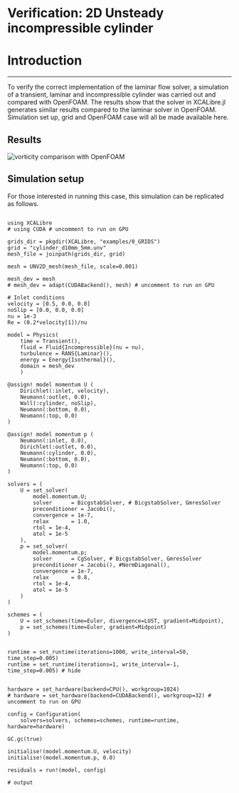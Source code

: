 # Verification: 2D Unsteady incompressible cylinder

# Introduction
---

To verify the correct implementation of the laminar flow solver, a simulation of a transient, laminar and incompressible cylinder was carried out and compared with OpenFOAM. The results show that the solver in XCALibre.jl generates similar results compared to the laminar solver in OpenFOAM. Simulation set up, grid and OpenFOAM case will all be made available here.

## Results

![vorticity comparison with OpenFOAM](figures/02/cylinder_re100_comparison.gif)

## Simulation setup

For those interested in running this case, this simulation can be replicated as follows.

```jldoctest;  filter = r".*"s => s"", output = false

using XCALibre
# using CUDA # uncomment to run on GPU

grids_dir = pkgdir(XCALibre, "examples/0_GRIDS")
grid = "cylinder_d10mm_5mm.unv"
mesh_file = joinpath(grids_dir, grid)

mesh = UNV2D_mesh(mesh_file, scale=0.001)

mesh_dev = mesh
# mesh_dev = adapt(CUDABackend(), mesh) # uncomment to run on GPU

# Inlet conditions
velocity = [0.5, 0.0, 0.0]
noSlip = [0.0, 0.0, 0.0]
nu = 1e-3
Re = (0.2*velocity[1])/nu

model = Physics(
    time = Transient(),
    fluid = Fluid{Incompressible}(nu = nu),
    turbulence = RANS{Laminar}(),
    energy = Energy{Isothermal}(),
    domain = mesh_dev
    )

@assign! model momentum U ( 
    Dirichlet(:inlet, velocity),
    Neumann(:outlet, 0.0),
    Wall(:cylinder, noSlip),
    Neumann(:bottom, 0.0),
    Neumann(:top, 0.0)
)

@assign! model momentum p (
    Neumann(:inlet, 0.0),
    Dirichlet(:outlet, 0.0),
    Neumann(:cylinder, 0.0),
    Neumann(:bottom, 0.0),
    Neumann(:top, 0.0)
)

solvers = (
    U = set_solver(
        model.momentum.U;
        solver      = BicgstabSolver, # BicgstabSolver, GmresSolver
        preconditioner = Jacobi(),
        convergence = 1e-7,
        relax       = 1.0,
        rtol = 1e-4,
        atol = 1e-5
    ),
    p = set_solver(
        model.momentum.p;
        solver      = CgSolver, # BicgstabSolver, GmresSolver
        preconditioner = Jacobi(), #NormDiagonal(),
        convergence = 1e-7,
        relax       = 0.8,
        rtol = 1e-4,
        atol = 1e-5
    )
)

schemes = (
    U = set_schemes(time=Euler, divergence=LUST, gradient=Midpoint),
    p = set_schemes(time=Euler, gradient=Midpoint)
)


runtime = set_runtime(iterations=1000, write_interval=50, time_step=0.005) 
runtime = set_runtime(iterations=1, write_interval=-1, time_step=0.005) # hide


hardware = set_hardware(backend=CPU(), workgroup=1024)
# hardware = set_hardware(backend=CUDABackend(), workgroup=32) # uncomment to run on GPU

config = Configuration(
    solvers=solvers, schemes=schemes, runtime=runtime, hardware=hardware)

GC.gc(true)

initialise!(model.momentum.U, velocity)
initialise!(model.momentum.p, 0.0)

residuals = run!(model, config)

# output

```